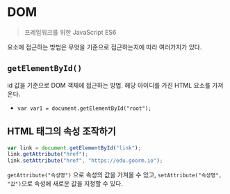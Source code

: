 # DOM

> 프레임워크를 위한 JavaScript ES6

요소에 접근하는 방법은 무엇을 기준으로 접근하는지에 따라 여러가지가 있다.

## `getElementById()`

id 값을 기준으로 DOM 객체에 접근하는 방법.
해당 아이디를 가진 HTML 요소를 가져온다.

- `var var1 = document.getElementById("root");`

## HTML 태그의 속성 조작하기

```js
var link = document.getElementById("link");
link.getAttribute("href");
link.setAttribute("href", "https://edu.goorm.io");
```

`getAttribute("속성명")` 으로 속성의 값을 가져올 수 있고, `setAttribute("속성명", "값")`으로 속성에 새로운 값을 지정할 수 있다.
